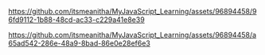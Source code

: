 https://github.com/itsmeanitha/MyJavaScript_Learning/assets/96894458/96fd9112-1b88-48cd-ac33-c229a41e8e39





https://github.com/itsmeanitha/MyJavaScript_Learning/assets/96894458/a65ad542-286e-48a9-8bad-86e0e28ef6e3
